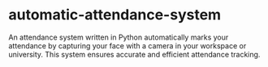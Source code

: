 # automatic-attendance-system
An attendance system written in Python automatically marks your attendance by capturing your face with a camera in your workspace or university. This system ensures accurate and efficient attendance tracking.
